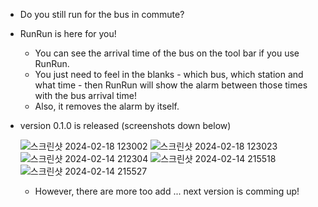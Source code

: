 * Do you still run for the bus in commute?
* RunRun is here for you!
  - You can see the arrival time of the bus on the tool bar if you use RunRun.
  - You just need to feel in the blanks - which bus, which station and what time - then RunRun will show the alarm between those times with the bus arrival time!
  - Also, it removes the alarm by itself.


* version 0.1.0 is released (screenshots down below)

  ![스크린샷 2024-02-18 123002](https://github.com/w1024ji/RunRun/assets/101488641/14681c8b-6d5f-4afa-80a6-38abdaa10818)
  ![스크린샷 2024-02-18 123023](https://github.com/w1024ji/RunRun/assets/101488641/ccddd401-2a95-4a2b-826b-04d99fdfc53f)
  ![스크린샷 2024-02-14 212304](https://github.com/w1024ji/RunRun/assets/101488641/c704e897-1229-48db-8a37-e408dc66831c)
  ![스크린샷 2024-02-14 215518](https://github.com/w1024ji/RunRun/assets/101488641/9269cd60-a36f-4be1-b21d-a6a933397ff4)
  ![스크린샷 2024-02-14 215527](https://github.com/w1024ji/RunRun/assets/101488641/90a894ec-fa92-4b03-8015-9eb4b218e8dd)



  - However, there are more too add ... next version is comming up!
